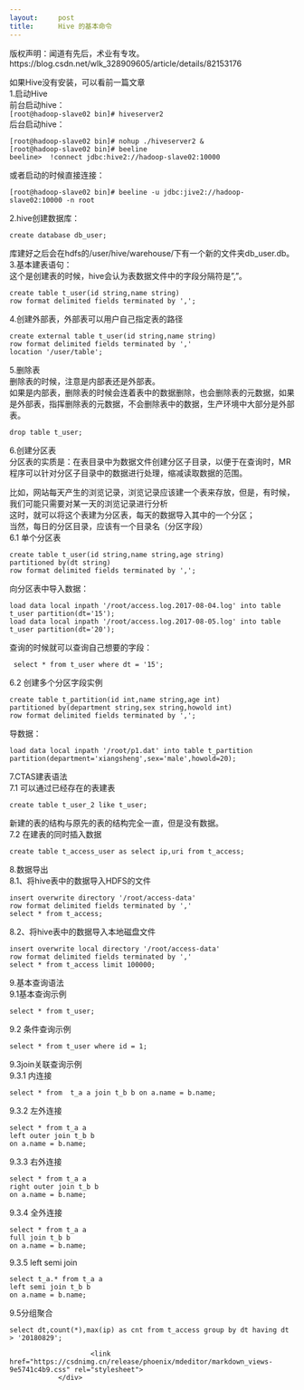 ```yaml
---
layout:     post
title:      Hive 的基本命令
---
```

<div id="article_content" class="article_content clearfix csdn-tracking-statistics" data-pid="blog" data-mod="popu_307" data-dsm="post">
								<div class="article-copyright">
					版权声明：闻道有先后，术业有专攻。					https://blog.csdn.net/wlk_328909605/article/details/82153176				</div>
								            <div id="content_views" class="markdown_views prism-atom-one-dark">
							<!-- flowchart 箭头图标 勿删 -->
							<svg xmlns="http://www.w3.org/2000/svg" style="display: none;"><path stroke-linecap="round" d="M5,0 0,2.5 5,5z" id="raphael-marker-block" style="-webkit-tap-highlight-color: rgba(0, 0, 0, 0);"></path></svg>
							<p>如果Hive没有安装，可以看前一篇文章 <br>
1.启动Hive <br>
前台启动hive： <br>
<code>[root@hadoop-slave02 bin]# hiveserver2</code> <br>
后台启动hive：</p>



<pre class="prettyprint"><code class=" hljs perl">[root<span class="hljs-variable">@hadoop</span>-slave02 bin]<span class="hljs-comment"># nohup ./hiveserver2 &amp;</span>
[root<span class="hljs-variable">@hadoop</span>-slave02 bin]<span class="hljs-comment"># beeline</span>
beeline&gt;  !<span class="hljs-keyword">connect</span> jdbc:hive2:<span class="hljs-regexp">//hadoop</span>-slave02:<span class="hljs-number">10000</span></code></pre>

<p>或者启动的时候直接连接：</p>



<pre class="prettyprint"><code class=" hljs ruby">[root<span class="hljs-variable">@hadoop</span>-slave02 bin]<span class="hljs-comment"># beeline -u jdbc:jive2://hadoop-slave02:10000 -n root</span></code></pre>

<p>2.hive创建数据库：</p>



<pre class="prettyprint"><code class=" hljs sql"><span class="hljs-operator"><span class="hljs-keyword">create</span> <span class="hljs-keyword">database</span> db_user;</span></code></pre>

<p>库建好之后会在hdfs的/user/hive/warehouse/下有一个新的文件夹db_user.db。 <br>
3.基本建表语句： <br>
这个是创建表的时候，hive会认为表数据文件中的字段分隔符是”,”。</p>



<pre class="prettyprint"><code class=" hljs sql"><span class="hljs-operator"><span class="hljs-keyword">create</span> <span class="hljs-keyword">table</span> t_user(id string,name string) 
<span class="hljs-keyword">row</span> format delimited fields terminated <span class="hljs-keyword">by</span> <span class="hljs-string">','</span>;</span></code></pre>

<p>4.创建外部表，外部表可以用户自己指定表的路径</p>



<pre class="prettyprint"><code class=" hljs sql"><span class="hljs-operator"><span class="hljs-keyword">create</span> <span class="hljs-keyword">external</span> <span class="hljs-keyword">table</span> t_user(id string,name string)
<span class="hljs-keyword">row</span> format delimited fields terminated <span class="hljs-keyword">by</span> <span class="hljs-string">','</span>
location <span class="hljs-string">'/user/table'</span>;</span></code></pre>

<p>5.删除表 <br>
删除表的时候，注意是内部表还是外部表。 <br>
如果是内部表，删除表的时候会连着表中的数据删除，也会删除表的元数据，如果是外部表，指挥删除表的元数据，不会删除表中的数据，生产环境中大部分是外部表。</p>



<pre class="prettyprint"><code class=" hljs sql"><span class="hljs-operator"><span class="hljs-keyword">drop</span> <span class="hljs-keyword">table</span> t_user;</span></code></pre>

<p>6.创建分区表 <br>
分区表的实质是：在表目录中为数据文件创建分区子目录，以便于在查询时，MR程序可以针对分区子目录中的数据进行处理，缩减读取数据的范围。</p>

<p>比如，网站每天产生的浏览记录，浏览记录应该建一个表来存放，但是，有时候，我们可能只需要对某一天的浏览记录进行分析 <br>
这时，就可以将这个表建为分区表，每天的数据导入其中的一个分区； <br>
当然，每日的分区目录，应该有一个目录名（分区字段） <br>
6.1 单个分区表</p>



<pre class="prettyprint"><code class=" hljs applescript">create table t_user(<span class="hljs-property">id</span> <span class="hljs-type">string</span>,<span class="hljs-property">name</span> <span class="hljs-type">string</span>,age <span class="hljs-type">string</span>)
partitioned <span class="hljs-keyword">by</span>(dt <span class="hljs-type">string</span>)
row format delimited fields terminated <span class="hljs-keyword">by</span> ',';</code></pre>

<p>向分区表中导入数据：</p>



<pre class="prettyprint"><code class=" hljs sql"><span class="hljs-operator"><span class="hljs-keyword">load</span> data <span class="hljs-keyword">local</span> inpath <span class="hljs-string">'/root/access.log.2017-08-04.log'</span> <span class="hljs-keyword">into</span> <span class="hljs-keyword">table</span> t_user partition(dt=<span class="hljs-string">'15'</span>);</span>
<span class="hljs-operator"><span class="hljs-keyword">load</span> data <span class="hljs-keyword">local</span> inpath <span class="hljs-string">'/root/access.log.2017-08-05.log'</span> <span class="hljs-keyword">into</span> <span class="hljs-keyword">table</span> t_user partition(dt=<span class="hljs-string">'20'</span>);</span></code></pre>

<p>查询的时候就可以查询自己想要的字段：</p>



<pre class="prettyprint"><code class=" hljs sql"> <span class="hljs-operator"><span class="hljs-keyword">select</span> * <span class="hljs-keyword">from</span> t_user <span class="hljs-keyword">where</span> dt = <span class="hljs-string">'15'</span>;</span></code></pre>

<p>6.2 创建多个分区字段实例</p>



<pre class="prettyprint"><code class=" hljs sql"><span class="hljs-operator"><span class="hljs-keyword">create</span> <span class="hljs-keyword">table</span> t_partition(id <span class="hljs-keyword">int</span>,name string,age <span class="hljs-keyword">int</span>)
partitioned <span class="hljs-keyword">by</span>(department string,sex string,howold <span class="hljs-keyword">int</span>)
<span class="hljs-keyword">row</span> format delimited fields terminated <span class="hljs-keyword">by</span> <span class="hljs-string">','</span>;</span></code></pre>

<p>导数据：</p>



<pre class="prettyprint"><code class=" hljs sql"><span class="hljs-operator"><span class="hljs-keyword">load</span> data <span class="hljs-keyword">local</span> inpath <span class="hljs-string">'/root/p1.dat'</span> <span class="hljs-keyword">into</span> <span class="hljs-keyword">table</span> t_partition partition(department=<span class="hljs-string">'xiangsheng'</span>,sex=<span class="hljs-string">'male'</span>,howold=<span class="hljs-number">20</span>);</span></code></pre>

<p>7.CTAS建表语法 <br>
7.1 可以通过已经存在的表建表</p>



<pre class="prettyprint"><code class=" hljs sql"><span class="hljs-operator"><span class="hljs-keyword">create</span> <span class="hljs-keyword">table</span> t_user_2 <span class="hljs-keyword">like</span> t_user;</span></code></pre>

<p>新建的表的结构与原先的表的结构完全一直，但是没有数据。 <br>
7.2 在建表的同时插入数据</p>



<pre class="prettyprint"><code class=" hljs sql"><span class="hljs-operator"><span class="hljs-keyword">create</span> <span class="hljs-keyword">table</span> t_access_user <span class="hljs-keyword">as</span> <span class="hljs-keyword">select</span> ip,uri <span class="hljs-keyword">from</span> t_access;</span></code></pre>

<p>8.数据导出 <br>
8.1、将hive表中的数据导入HDFS的文件</p>

<pre class="prettyprint"><code class=" hljs sql"><span class="hljs-operator"><span class="hljs-keyword">insert</span> overwrite directory <span class="hljs-string">'/root/access-data'</span>
<span class="hljs-keyword">row</span> format delimited fields terminated <span class="hljs-keyword">by</span> <span class="hljs-string">','</span>
<span class="hljs-keyword">select</span> * <span class="hljs-keyword">from</span> t_access;</span></code></pre>

<p>8.2、将hive表中的数据导入本地磁盘文件</p>

<pre class="prettyprint"><code class=" hljs sql"><span class="hljs-operator"><span class="hljs-keyword">insert</span> overwrite <span class="hljs-keyword">local</span> directory <span class="hljs-string">'/root/access-data'</span>
<span class="hljs-keyword">row</span> format delimited fields terminated <span class="hljs-keyword">by</span> <span class="hljs-string">','</span>
<span class="hljs-keyword">select</span> * <span class="hljs-keyword">from</span> t_access limit <span class="hljs-number">100000</span>;</span></code></pre>

<p>9.基本查询语法 <br>
9.1基本查询示例</p>



<pre class="prettyprint"><code class=" hljs sql"><span class="hljs-operator"><span class="hljs-keyword">select</span> * <span class="hljs-keyword">from</span> t_user;</span></code></pre>

<p>9.2 条件查询示例</p>



<pre class="prettyprint"><code class=" hljs sql"><span class="hljs-operator"><span class="hljs-keyword">select</span> * <span class="hljs-keyword">from</span> t_user <span class="hljs-keyword">where</span> id = <span class="hljs-number">1</span>;</span></code></pre>

<p>9.3join关联查询示例 <br>
9.3.1 内连接</p>



<pre class="prettyprint"><code class=" hljs sql"><span class="hljs-operator"><span class="hljs-keyword">select</span> * <span class="hljs-keyword">from</span>  t_a a <span class="hljs-keyword">join</span> t_b b <span class="hljs-keyword">on</span> a.name = b.name;</span></code></pre>

<p>9.3.2 左外连接</p>



<pre class="prettyprint"><code class=" hljs sql"><span class="hljs-operator"><span class="hljs-keyword">select</span> * <span class="hljs-keyword">from</span> t_a a
<span class="hljs-keyword">left</span> <span class="hljs-keyword">outer</span> <span class="hljs-keyword">join</span> t_b b
<span class="hljs-keyword">on</span> a.name = b.name;</span></code></pre>

<p>9.3.3 右外连接</p>



<pre class="prettyprint"><code class=" hljs sql"><span class="hljs-operator"><span class="hljs-keyword">select</span> * <span class="hljs-keyword">from</span> t_a a 
<span class="hljs-keyword">right</span> <span class="hljs-keyword">outer</span> <span class="hljs-keyword">join</span> t_b b
<span class="hljs-keyword">on</span> a.name = b.name;</span></code></pre>

<p>9.3.4 全外连接</p>



<pre class="prettyprint"><code class=" hljs sql"><span class="hljs-operator"><span class="hljs-keyword">select</span> * <span class="hljs-keyword">from</span> t_a a
<span class="hljs-keyword">full</span> <span class="hljs-keyword">join</span> t_b b
<span class="hljs-keyword">on</span> a.name = b.name;</span></code></pre>

<p>9.3.5 left semi join</p>



<pre class="prettyprint"><code class=" hljs sql"><span class="hljs-operator"><span class="hljs-keyword">select</span> t_a.* <span class="hljs-keyword">from</span> t_a a 
<span class="hljs-keyword">left</span> semi <span class="hljs-keyword">join</span> t_b b
<span class="hljs-keyword">on</span> a.name = b.name;</span></code></pre>

<p>9.5分组聚合</p>



<pre class="prettyprint"><code class=" hljs sql"><span class="hljs-operator"><span class="hljs-keyword">select</span> dt,<span class="hljs-aggregate">count</span>(*),<span class="hljs-aggregate">max</span>(ip) <span class="hljs-keyword">as</span> cnt <span class="hljs-keyword">from</span> t_access <span class="hljs-keyword">group</span> <span class="hljs-keyword">by</span> dt <span class="hljs-keyword">having</span> dt &gt; <span class="hljs-string">'20180829'</span>;</span></code></pre>            </div>
						<link href="https://csdnimg.cn/release/phoenix/mdeditor/markdown_views-9e5741c4b9.css" rel="stylesheet">
                </div>